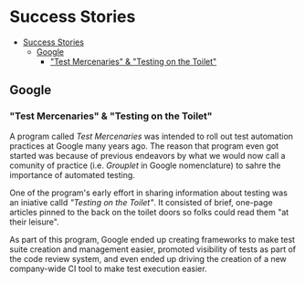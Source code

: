 # Success Stories

- [Success Stories](#success-stories)
  - [Google](#google)
    - ["Test Mercenaries" & "Testing on the Toilet"](#test-mercenaries--testing-on-the-toilet)

## Google

### "Test Mercenaries" & "Testing on the Toilet"

A program called *Test Mercenaries* was intended to roll out test automation practices at Google many years ago. The reason that program even got started was because of previous endeavors by what we would now call a comunity of practice (i.e. *Grouplet* in Google nomenclature) to sahre the importance of automated testing.

One of the program's early effort in sharing information about testing was an iniative calld *"Testing on the Toilet"*. It consisted of brief, one-page articles pinned to the back on the toilet doors so folks could read them "at their leisure".

As part of this program, Google ended up creating frameworks to make test suite creation and management easier, promoted visibility of tests as part of the code review system, and even ended up driving the creation of a new company-wide CI tool to make test execution easier.
